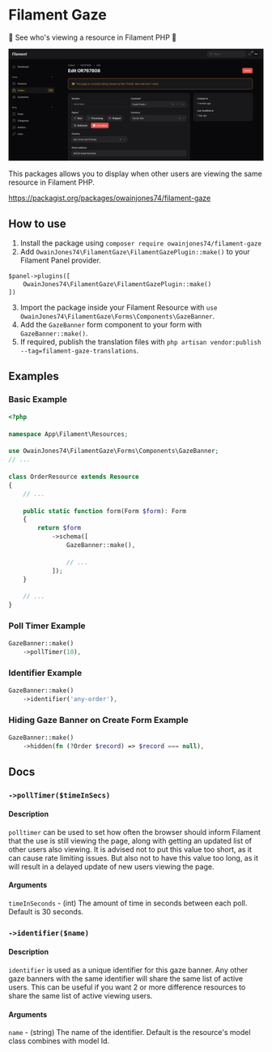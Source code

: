 # Filament Gaze

👀 See who's viewing a resource in Filament PHP 🔭

![](media/1.png)

This packages allows you to display when other users are viewing the same resource in Filament PHP.

https://packagist.org/packages/owainjones74/filament-gaze

## How to use
1. Install the package using `composer require owainjones74/filament-gaze`
2. Add `OwainJones74\FilamentGaze\FilamentGazePlugin::make()` to your Filament Panel provider. 
```
$panel->plugins([
    OwainJones74\FilamentGaze\FilamentGazePlugin::make()
])
```
3. Import the package inside your Filament Resource with `use OwainJones74\FilamentGaze\Forms\Components\GazeBanner`.
4. Add the `GazeBanner` form component to your form with `GazeBanner::make()`.
5. If required, publish the translation files with `php artisan vendor:publish --tag=filament-gaze-translations`.

## Examples

### Basic Example
```php
<?php

namespace App\Filament\Resources;

use OwainJones74\FilamentGaze\Forms\Components\GazeBanner;
// ...

class OrderResource extends Resource
{
    // ...

    public static function form(Form $form): Form
    {
        return $form
            ->schema([
                GazeBanner::make(),
                    
                // ...
            ]);
    }
    
    // ...
}
```

### Poll Timer Example
```php
GazeBanner::make()
    ->pollTimer(10),
```

### Identifier Example
```php
GazeBanner::make()
    ->identifier('any-order'),
```

### Hiding Gaze Banner on Create Form Example
```php
GazeBanner::make()
    ->hidden(fn (?Order $record) => $record === null),
```


## Docs

### `->pollTimer($timeInSecs)`

#### Description
`polltimer` can be used to set how often the browser should inform Filament that the use is still viewing the page, along with getting an updated list of other users also viewing. It is advised not to put this value too short, as it can cause rate limiting issues. But also not to have this value too long, as it will result in a delayed update of new users viewing the page.

#### Arguments
`timeInSeconds` - (int) The amount of time in seconds between each poll. Default is 30 seconds.

### `->identifier($name)`

#### Description
`identifier` is used as a unique identifier for this gaze banner. Any other gaze banners with the same identifier will share the same list of active users. This can be useful if you want 2 or more difference resources to share the same list of active viewing users.

#### Arguments
`name` - (string) The name of the identifier. Default is the resource's model class combines with model Id.
